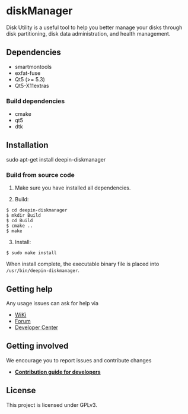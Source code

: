 # diskManager
Disk Utility is a useful tool to help you better manage your disks through disk partitioning, disk data administration, and health management.

## Dependencies
* smartmontools
* exfat-fuse
* Qt5 (>= 5.3)
* Qt5-X11extras

### Build dependencies

* cmake
* qt5
* dtk


## Installation
sudo apt-get install deepin-diskmanager

### Build from source code

1. Make sure you have installed all dependencies.

2. Build:
```
$ cd deepin-diskmanager
$ mkdir Build
$ cd Build
$ cmake ..
$ make
```

3. Install:
```
$ sudo make install
```

When install complete, the executable binary file is placed into `/usr/bin/deepin-diskmanager`.

## Getting help

Any usage issues can ask for help via
* [WiKi](https://wiki.deepin.org)
* [Forum](https://bbs.deepin.org)
* [Developer Center](https://github.com/linuxdeepin/developer-center)

## Getting involved

We encourage you to report issues and contribute changes

* [**Contribution guide for developers**](https://github.com/linuxdeepin/developer-center/wiki/Contribution-Guidelines-for-Developers-en)


## License
This project is licensed under GPLv3.
